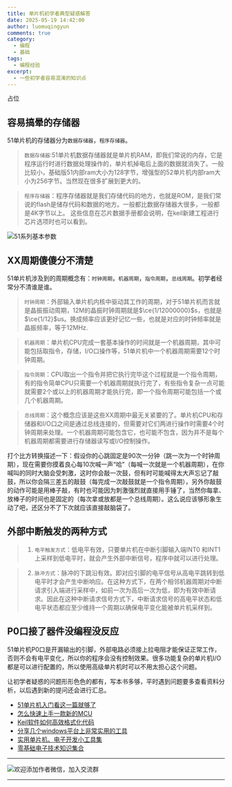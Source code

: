 ```yaml
---
title: 单片机初学者典型疑惑解答
date: 2025-05-19 14:42:00
author: luomuqingyun
comments: true
category:
  - 编程
  - 基础
tags:
  - 编程经验
excerpt:
  - 一些初学者容易混淆的知识点
---
```

占位
## 容易搞晕的存储器
51单片机的存储器分为`数据存储器`，`程序存储器`。
>`数据存储器`:51单片机数据存储器就是单片机RAM，即我们常说的内存，它是程序运行时进行数据处理操作的，单片机掉电后上面的数据就消失了。一般比较小，基础版51内部ram大小为128字节，增强型的52单片机内部ram大小为256字节。当然现在很多扩展到更大的。

>`程序存储器`：程序存储器就是我们存储代码的地方，也就是ROM，是我们常说的flash是储存代码和数据的地方。一般都比数据存储器大很多，一般都是4K字节以上。
这些信息在芯片数据手册都会说明，在keil新建工程进行芯片选项时也可以看到。

![51系列基本参数](https://files.mdnice.com/user/38598/43fa0316-94af-435f-95e3-9c9f700a2b4d.png)



## XX周期傻傻分不清楚
51单片机涉及到的周期概念有：`时钟周期`，`机器周期`，`指令周期`，`总线周期`。初学者经常分不清谁是谁。
>`时钟周期`：外部输入单片机内核中驱动其工作的周期，对于51单片机而言就是晶振振动周期，12M的晶振时钟周期就是$\ce{1/12000000}$s，也就是$\ce{1/12}$us。换成频率应该更好记忆一些，也就是对应的时钟频率就是晶振频率，等于12MHz.

>`机器周期`：单片机CPU完成一套基本操作的时间就是一个机器周期，其中可能包括取指令，存储，I/O口操作等，51单片机中一个机器周期需要12个时钟周期。

>`指令周期`：CPU取出一个指令并把它执行完毕这个过程就是一个指令周期，有的指令简单CPU只需要一个机器周期就执行完了，有些指令复杂一点可能就需要2个或以上的机器周期才能执行完，即一个指令周期可能包括一个或几个机器周期。

>`总线周期`：这个概念应该是这些XX周期中最无关紧要的了。单片机CPU和存储器和I/O口之间是通过总线连接的，但需要对它们两进行操作时需要4个时钟周期来处理。一个机器周期可能包含它，也可能不包含，因为并不是每个机器周期都需要进行存储器读写或I/O控制操作。

打个比方转换描述一下：假设你的心跳固定是90次一分钟（跳一次为一个时钟周期），现在需要你摸着良心每10次喊一声“哈”（每喊一次就是一个机器周期），在你喊叫的同时大脑会受刺激，这时你会敲一次鼓，但有时可能喊得太大声忘记了敲鼓，所以你会隔三差五的敲鼓（每完成一次敲鼓就是一个指令周期），另外你敲鼓的动作可能是用棒子敲，有时也可能因为刺激强烈就直接用手锤了，当然你每拿、放棒子的时间也是固定的（每次拿或放都是一个总线周期）。这么说应该够形象生动了吧，还区分不了下次就应该直接敲脑袋了。

## 外部中断触发的两种方式
> 1. `电平触发方式`：低电平有效，只要单片机在中断引脚输入端INT0 和INT1 上采样到低电平时，就会产生外部中断信号，程序中就可以进行处理。

> 2. `脉冲方式`：脉冲的下跳沿有效。即对应引脚的电平信号从高电平跳转到低电平时才会产生中断响应。在这种方式下，在两个相邻机器周期对中断请求引入端进行采样中，如前一次为高后一次为低，即为有效中断请求。因此在这种中断请求信号方式下，中断请求信号的高电平状态和低电平状态都应至少维持一个周期以确保电平变化能被单片机采样到。

## P0口接了器件没编程没反应
51单片机P0口是开漏输出的引脚，外部电路必须接上拉电阻才能保证正常工作，否则不会有电平变化，所以你的程序会没有控制效果。很多功能复杂的单片机I/O都是可以进行配置的，所以使用高级单片机时可以不用太担心这个问题。

让初学者疑惑的问题形形色色的都有，写本书多够，平时遇到问题要多查看资料分析，以后遇到新的提问还会进行汇总。


- [51单片机入门看这一篇就够了](https://mp.weixin.qq.com/s?__biz=MzI1OTQ4MTg4Ng==&mid=2247485523&idx=1&sn=b7fcd1b86e2467d6f03b1a520c39bb06&chksm=ea790022dd0e893452c4994fa16d63111b16d9878c303712f695b58b7af360b7b18c1ed4b201&token=1711068967&lang=zh_CN#rd)
- [怎么快速上手一款新的MCU](https://mp.weixin.qq.com/s?__biz=MzI1OTQ4MTg4Ng==&mid=2247485581&idx=1&sn=b36e6536717774f7931c7aa93d5b237a&chksm=ea7900fcdd0e89ea0db13737720edc996fcb3fdbab3e43b4a92316240ac66d4b5a8bf9a07e78&token=466212876&lang=zh_CN#rd)
- [Keil软件如何高效格式化代码](https://mp.weixin.qq.com/s?__biz=MzI1OTQ4MTg4Ng==&mid=2247485572&idx=1&sn=17cefa35d9d660083d419a7e9b6db6f7&chksm=ea7900f5dd0e89e35b65ba26354cc69ad24f686d8e18abd34e0932567a9345e8c9ed653eee6b&token=1711068967&lang=zh_CN#rd)
- [分享几个windows平台上非常实用的工具](https://mp.weixin.qq.com/s?__biz=MzI1OTQ4MTg4Ng==&mid=2247485420&idx=2&sn=728ca4abbadf7caf51c392e7d7045cbe&chksm=ea790f9ddd0e868b9fa162c80db1876199845f387bbe851c8d38a4e8412329ae635916c13cfb&token=1711068967&lang=zh_CN#rd)
- [实用单片机、电子开发小工具集](https://mp.weixin.qq.com/s?__biz=MzI1OTQ4MTg4Ng==&mid=2247485606&idx=1&sn=2b433faa2e436fc762dc538c9cf3fe14&chksm=ea7900d7dd0e89c169f8948ff3d423016c8f51f1c914eb7b0d20cba8145b9ffa54815915d67b&token=1580674001&lang=zh_CN#rd)
- [零基础电子技术知识集合](https://mp.weixin.qq.com/s?__biz=MzI1OTQ4MTg4Ng==&mid=2247485689&idx=4&sn=211c2d0871a19c5e92cdf0c34f01d96b&chksm=ea790088dd0e899e3042a649a346bc98e94189d1fd18da2b954a7ddb781582dc2d0a82e07f4d&token=970763775&lang=zh_CN#rd)
----

![欢迎添加作者微信，加入交流群](https://files.mdnice.com/user/38598/37e7b97e-a5c7-44d1-9e48-bbe22ab3141d.jpg)

----